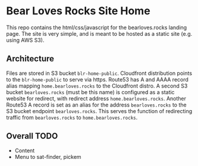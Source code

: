 # Bear Loves Rocks Site Home
This repo contains the html/css/javascript for the bearloves.rocks landing page. The site is very simple, and is meant to be hosted as a static site (e.g. using AWS S3). 

## Architecture
Files are stored in S3 bucket `blr-home-public`. Cloudfront distribution points to the `blr-home-public` to serve via https. Route53 has A and AAAA record alias mapping `home.bearloves.rocks` to the Cloudfront distro. A second S3 bucket `bearloves.rocks` (must be this name) is configured as a static website for redirect, with redirect address `home.bearloves.rocks`. Another Route53 A record is set as an alias for the address `bearloves.rocks` to the S3 bucket endpoint `bearloves.rocks`. This serves the function of redirecting traffic from `bearloves.rocks` to `home.bearloves.rocks`.

## Overall TODO
- Content
- Menu to sat-finder, pickem
